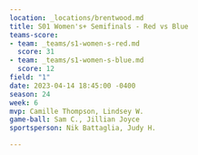 ```yaml
---
location: _locations/brentwood.md
title: S01 Women's+ Semifinals - Red vs Blue
teams-score:
- team: _teams/s1-women-s-red.md
  score: 31
- team: _teams/s1-women-s-blue.md
  score: 12
field: "1"
date: 2023-04-14 18:45:00 -0400
season: 24
week: 6
mvp: Camille Thompson, Lindsey W.
game-ball: Sam C., Jillian Joyce
sportsperson: Nik Battaglia, Judy H.

---
```

